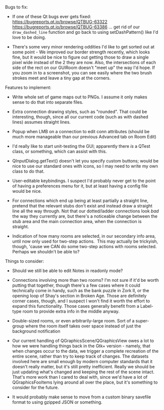 Bugs to fix:

 * If one of these Qt bugs ever gets fixed:
    https://bugreports.qt.io/browse/QTBUG-63322
    https://bugreports.qt.io/browse/QTBUG-63386
   ... get rid of our `draw_dashed_line` function and go back to
   using setDashPattern() like I'd love to be doing.

 * There's some very minor rendering oddities I'd like to get sorted out
   at some point - We improved our border strength recently, which looks
   fine, but it would be nice to figure out getting those to draw a single
   pixel wide instead of the 2 they are now.  Also, the intersections of
   each side of the rect on our GUIRoom doesn't "meet up" the way I'd 
   hope.  If you zoom in to a screenshot, you can see easily where the
   two brush strokes meet and leave a tiny gap at the corners.

Features to implement:

 * Write whole set of game maps out to PNGs.  I assume it only makes sense
   to do that into separate files.

 * Extra connection drawing styles, such as "rounded".  That could be
   interesting, though, since all our current code (such as with dashed
   lines) assumes straight lines.

 * Popup when LMB on a connection to edit conn attributes (should be much
   more manageable than our previous Advanced tab on Room Edit)

 * I'd really like to start unit-testing the GUI; apparently there
   *is* a QTest class, or something, which can assist with this.

 * QInputDialog.getText() doesn't let you specify custom buttons; would
   be nice to use our standard ones with icons, so I may need to write
   my own class to do that.
 
 * User-editable keybindings.  I suspect I'd probably never get to the
   point of having a preferences menu for it, but at least having a config
   file would be nice.
 
 * For connections which end up being at least partially a straight line,
   pretend that the relevant stubs don't exist and instead draw a straight
   line all the way through.  Not that our dotted/ladder connections look
   *bad* the way they currently are, but there's a noticeable change
   between the stub area and the main connection area, when the connection
   is straight.

 * Indication of how many rooms are selected, in our secondary info area,
   until now only used for two-step actions.  This may actually be
   trickyish, though, 'cause we CAN do some two-step actions with rooms
   selected.  Perhaps we shouldn't be able to?

Things to consider:

 * Should we still be able to edit Notes in readonly mode?

 * Connections involving more than two rooms?  I'm not sure if it'd be
   worth putting that together, though there's a few cases where it could
   technically come in handy, such as the bank puzzle in Zork II, or the
   opening loop of Shay's section in Broken Age.  Those are definitely
   corner cases, though, and I suspect I won't find it worth the effort to
   expand this functionality.  Those cases generally benefit from a
   Label-type room to provide extra info in the middle anyway.

 * Double-sized rooms, or even arbitrarily-large room.  Sort of a
   super-group where the room itself takes over space instead of just
   the background notification

 * Our current handling of QGraphicsScene/QGraphicsView owes a lot to how
   we were handling things back in the Gtk+ version - namely, that when
   changes occur to the data, we trigger a complete recreation of the
   entire scene, rather than try to keep track of changes.  The datasets
   involved here are small enough by modern computer standards that it
   doesn't really matter, but it's still pretty inefficient.  Really we
   should be just updating what's changed and keeping the rest of the scene
   intact.  That's more work than I cared to deal with, since we'd have a
   lot of QGraphicsFooItems lying around all over the place, but it's
   something to consider for the future.

 * It would probably make sense to move from a custom binary savefile
   format to using gzipped JSON or something.

